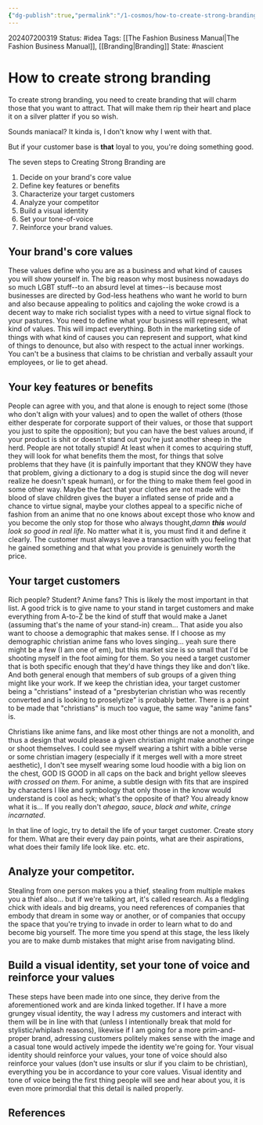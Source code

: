 ```yaml
---
{"dg-publish":true,"permalink":"/1-cosmos/how-to-create-strong-branding/","created":"2025-01-22T11:17:14.198-05:00","updated":"2024-07-20T03:20:05.510-04:00"}
---
```


202407200319
Status: #idea
Tags: [[The Fashion Business Manual\|The Fashion Business Manual]], [[Branding\|Branding]]
State: #nascient
# How to create strong branding
To create strong branding, you need to create branding that will charm those that you want to attract. That will make them rip their heart and place it on a silver platter if you so wish.

Sounds maniacal? It kinda is, I don't know why I went with that.

But if your customer base is **that** loyal to you, you're doing something good.

The seven steps to Creating Strong Branding are
1. Decide on your brand's core value
2. Define key features or benefits
3. Characterize your target customers
4. Analyze your competitor
5. Build a visual identity
6. Set your tone-of-voice
7. Reinforce your brand values.

## Your brand's core values
These values define who you are as a business and what kind of causes you will show yourself in. The big reason why most business nowadays do so much LGBT stuff--to an absurd level at times--is because most businesses are directed by God-less heathens who want he world to burn and also because appealing to politics and cajoling the woke crowd is a decent way to make rich socialist types with a need to virtue signal flock to your pastures. You need to define what your business will represent, what kind of values. This will impact everything. Both in the marketing side of things with what kind of causes you can represent and support, what kind of things to denounce, but also with respect to the actual inner workings. You can't be a business that claims to be christian and verbally assault your employees, or lie to get ahead.

## Your key features or benefits
People can agree with you, and that alone is enough to reject some (those who don't align with your values) and to open the wallet of others (those either desperate for corporate support of their values, or those that support you just to spite the opposition); but you can have the best values around, if your product is shit or doesn't stand out you're just another sheep in the herd. People are not totally stupid! At least when it comes to acquiring stuff, they will look for what benefits them the most, for things that solve problems that they have (it is painfully important that they KNOW they have that problem, giving a dictionary to a dog is stupid since the dog will never realize he doesn't speak human), or for the thing to make them feel good in some other way. Maybe the fact that your clothes are not made with the blood of slave children gives the buyer a inflated sense of pride and a chance to virtue signal, maybe your clothes appeal to a specific niche of fashion from an anime that no one knows about except those who know and you become the only stop for those who always thought,*damn **this** would look so good in real life*. No matter what it is, you must find it and define it clearly. The customer must always leave a transaction with you feeling that he gained something and that what you provide is genuinely worth the price.

## Your target customers
Rich people? Student? Anime fans? This is likely the most important in that list. A good trick is to give name to your stand in target customers and make everything from A-to-Z be the kind of stuff that would make a Janet (assuming that's the name of your stand-in) cream... That aside you also want to choose a demographic that makes sense. If I choose as my demographic christian anime fans who loves singing... yeah sure there might be a few (I am one of em), but this market size is so small that I'd be shooting myself in the foot aiming for them. So you need a target customer that is both specific enough that they'd have things they like and don't like. And both general enough that members of sub groups of a given thing might like your work. If we keep the christian idea, your target customer being a "christians" instead of a "presbyterian christian who was recently converted and is looking to proselytize" is probably better. There is a point to be made that "christians" is much too vague, the same way "anime fans" is.

Christians like anime fans, and like most other things are not a monolith, and thus a design that would please a given christian might make another  cringe or shoot themselves. I could see myself wearing a tshirt with a bible verse or some christian imagery (especially if it merges well with a more street aesthetic), I don't see myself wearing some loud hoodie with a big lion on the chest, GOD IS GOOD in all caps on the back and bright yellow sleeves *with crossed on them*. For anime, a subtle design with fits that are inspired by characters I like and symbology that only those in the know would understand is cool as heck; what's the opposite of that? You already know what it is... If you really don't *ahegao*, *sauce*, *black and white*, *cringe incarnated*.

In that line of logic, try to detail the life of your target customer. Create story for them. What are their every day pain points, what are their aspirations, what does their family life look like. etc. etc.

## Analyze your competitor.
Stealing from one person makes you a thief, stealing from multiple makes you a thief also... but if we're talking art, it's called research. As a fledgling chick with ideals and big dreams, you need references of companies that embody that dream in some way or another, or of companies that occupy the space that you're trying to invade in order to learn what to do and become big yourself. The more time you spend at this stage, the less likely you are to make dumb mistakes that might arise from navigating blind. 

## Build a visual identity, set your tone of voice and reinforce your values
These steps have been made into one since, they derive from the aforementioned work and are kinda linked together. If I have a more grungey visual identity, the way I adress my customers and interact with them will be in line with that (unless I intentionally break that mold for stylistic/whiplash reasons), likewise if I am going for a more prim-and-proper brand, adressing customers politely makes sense with the image and a casual tone would actively impede the identity we're going for. Your visual identity should reinforce your values, your tone of voice should also reinforce your values (don't use insults or slur if you claim to be christian), everything you be in accordance to your core values. Visual identity and tone of voice being the first thing people will see and hear about you, it is even more primordial that this detail is nailed properly. 


## References
